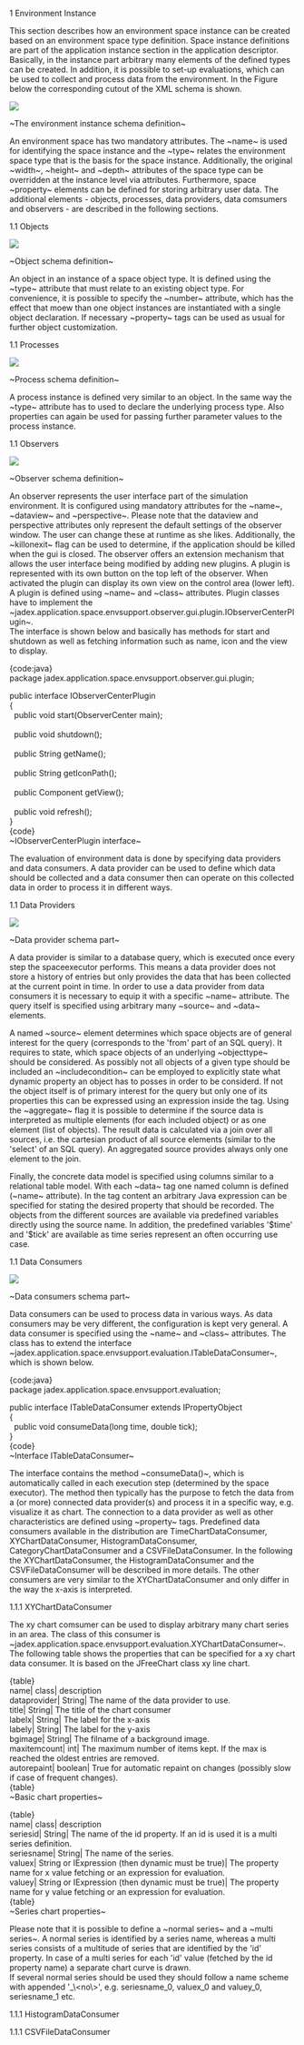 1 Environment Instance

This section describes how an environment space instance can be created based on an environment space type definition. Space instance definitions are part of the application instance section in the application descriptor. Basically, in the instance part arbitrary many elements of the defined types can be created. In addition, it is possible to set-up evaluations, which can be used to collect and process data from the environment. In the Figure below the corresponding cutout of the XML schema is shown.

<div class="wikimodel-emptyline">

</div>

<div class="wikimodel-emptyline">

</div>

<div class="wikimodel-emptyline">

</div>

![](envspace.png)

\~The environment instance schema definition\~

<div class="wikimodel-emptyline">

</div>

<div class="wikimodel-emptyline">

</div>

<div class="wikimodel-emptyline">

</div>

An environment space has two mandatory attributes. The \~name\~ is used for identifying the space instance and the \~type\~ relates the environment space type that is the basis for the space instance. Additionally, the original \~width\~, \~height\~ and \~depth\~ attributes of the space type can be overridden at the instance level via attributes. Furthermore, space \~property\~ elements can be defined for storing arbitrary user data. The additional elements - objects, processes, data providers, data comsumers and observers - are described in the following sections.

1.1 Objects

![](object.png)

\~Object schema definition\~

<div class="wikimodel-emptyline">

</div>

<div class="wikimodel-emptyline">

</div>

<div class="wikimodel-emptyline">

</div>

An object in an instance of a space object type. It is defined using the \~type\~ attribute that must relate to an existing object type. For convenience, it is possible to specify the \~number\~ attribute, which has the effect that moew than one object instances are instantiated with a single object declaration. If necessary \~property\~ tags can be used as usual for further object customization.

1.1 Processes

![](process.png)

\~Process schema definition\~

<div class="wikimodel-emptyline">

</div>

<div class="wikimodel-emptyline">

</div>

<div class="wikimodel-emptyline">

</div>

A process instance is defined very similar to an object. In the same way the \~type\~ attribute has to used to declare the underlying process type. Also properties can again be used for passing further parameter values to the process instance.

1.1 Observers

![](observer.png)

\~Observer schema definition\~

<div class="wikimodel-emptyline">

</div>

<div class="wikimodel-emptyline">

</div>

<div class="wikimodel-emptyline">

</div>

An observer represents the user interface part of the simulation environment. It is configured using mandatory attributes for the \~name\~, \~dataview\~ and \~perspective\~. Please note that the dataview and perspective attributes only represent the default settings of the observer window. The user can change these at runtime as she likes. Additionally, the \~killonexit\~ flag can be used to determine, if the application should be killed when the gui is closed. The observer offers an extension mechanism that allows the user interface being modified by adding new plugins. A plugin is represented with its own button on the top left of the observer. When activated the plugin can display its own view on the control area (lower left). A plugin is defined using \~name\~ and \~class\~ attributes. Plugin classes have to implement the \~jadex.application.space.envsupport.observer.gui.plugin.IObserverCenterPlugin\~.\
The interface is shown below and basically has methods for start and shutdown as well as fetching information such as name, icon and the view to display. 

{code:java}\
package jadex.application.space.envsupport.observer.gui.plugin;

public interface IObserverCenterPlugin\
{\
  public void start(ObserverCenter main);\
  \
  public void shutdown();\
  \
  public String getName();\
\
  public String getIconPath();\
\
  public Component getView();\
\
  public void refresh();\
}\
{code}\
\~IObserverCenterPlugin interface\~ 

The evaluation of environment data is done by specifying data providers and data consumers. A data provider can be used to define which data should be collected and a data consumer then can operate on this collected data in order to process it in different ways. 

1.1 Data Providers

![](dataproviders.png)

\~Data provider schema part\~

<div class="wikimodel-emptyline">

</div>

<div class="wikimodel-emptyline">

</div>

<div class="wikimodel-emptyline">

</div>

A data provider is similar to a database query, which is executed once every step the spaceexecutor performs. This means a data provider does not store a history of entries but only provides the data that has been collected at the current point in time. In order to use a data provider from data consumers it is necessary to equip it with a specific \~name\~ attribute. The query itself is specified using arbitrary many \~source\~ and \~data\~ elements. 

<div class="wikimodel-emptyline">

</div>

<div class="wikimodel-emptyline">

</div>

<div class="wikimodel-emptyline">

</div>

A named \~source\~ element determines which space objects are of general interest for the query (corresponds to the 'from' part of an SQL query). It requires to state, which space objects of an underlying \~objecttype\~ should be considered. As possibly not all objects of a given type should be included an \~includecondition\~ can be employed to explicitly state what dynamic property an object has to posses in order to be considerd. If not the object itself is of primary interest for the query but only one of its properties this can be expressed using an expression inside the tag. Using the \~aggregate\~ flag it is possible to determine if the source data is interpreted as multiple elements (for each included object) or as one element (list of objects). The result data is calculated via a join over all sources, i.e. the cartesian product of all source elements (similar to the 'select' of an SQL query). An aggregated source provides always only one element to the join.

<div class="wikimodel-emptyline">

</div>

<div class="wikimodel-emptyline">

</div>

<div class="wikimodel-emptyline">

</div>

Finally, the concrete data model is specified using columns similar to a relational table model. With each \~data\~ tag one named column is defined (\~name\~ attribute). In the tag content an arbitrary Java expression can be specified for stating the desired property that should be recorded. The objects from the different sources are available via predefined variables directly using the source name. In addition, the predefined variables '\$time' and '\$tick' are available as time series represent an often occurring use case.

1.1 Data Consumers

![](dataconsumers.png)

\~Data consumers schema part\~

<div class="wikimodel-emptyline">

</div>

<div class="wikimodel-emptyline">

</div>

<div class="wikimodel-emptyline">

</div>

Data consumers can be used to process data in various ways. As data consumers may be very different, the configuration is kept very general. A data consumer is specified using the \~name\~ and \~class\~ attributes. The class has to extend the interface \~jadex.application.space.envsupport.evaluation.ITableDataConsumer\~, which is shown below. 

{code:java}\
package jadex.application.space.envsupport.evaluation;

public interface ITableDataConsumer extends IPropertyObject\
{\
  public void consumeData(long time, double tick);\
}\
{code}\
\~Interface ITableDataConsumer\~

<div class="wikimodel-emptyline">

</div>

<div class="wikimodel-emptyline">

</div>

<div class="wikimodel-emptyline">

</div>

The interface contains the method \~consumeData()\~, which is automatically called in each execution step (determined by the space executor). The method then typically has the purpose to fetch the data from a (or more) connected data provider(s) and process it in a specific way, e.g. visualize it as chart. The connection to a data provider as well as other characteristics are defined using \~property\~ tags. Predefined data consumers available in the distribution are TimeChartDataConsumer, XYChartDataConsumer, HistogramDataConsumer, CategoryChartDataConsumer and a CSVFileDataConsumer. In the following the XYChartDataConsumer, the HistogramDataConsumer and the CSVFileDataConsumer will be described in more details. The other consumers are very similar to the XYChartDataConsumer and only differ in the way the x-axis is interpreted.

1.1.1 XYChartDataConsumer

The xy chart comsumer can be used to display arbitrary many chart series in an area. The class of this consumer is \~jadex.application.space.envsupport.evaluation.XYChartDataConsumer\~. The following table shows the properties that can be specified for a xy chart data consumer. It is based on the JFreeChart class xy line chart.

<div class="wikimodel-emptyline">

</div>

<div class="wikimodel-emptyline">

</div>

<div class="wikimodel-emptyline">

</div>

{table}\
name| class| description\
dataprovider| String| The name of the data provider to use.\
title| String| The title of the chart consumer\
labelx| String| The label for the x-axis\
labely| String| The label for the y-axis\
bgimage| String| The filname of a background image.\
maxitemcount| int| The maximum number of items kept. If the max is reached the oldest entries are removed.\
autorepaint| boolean| True for automatic repaint on changes (possibly slow if case of frequent changes).\
{table}\
\~Basic chart properties\~

<div class="wikimodel-emptyline">

</div>

<div class="wikimodel-emptyline">

</div>

<div class="wikimodel-emptyline">

</div>

{table}\
name| class| description\
seriesid| String| The name of the id property. If an id is used it is a multi series definition.\
seriesname| String| The name of the series.\
valuex| String or IExpression (then dynamic must be true)| The property name for x value fetching or an expression for evaluation.\
valuey| String or IExpression (then dynamic must be true)| The property name for y value fetching or an expression for evaluation.\
{table}\
\~Series chart properties\~

<div class="wikimodel-emptyline">

</div>

<div class="wikimodel-emptyline">

</div>

<div class="wikimodel-emptyline">

</div>

Please note that it is possible to define a \~normal series\~ and a \~multi series\~. A normal series is identified by a series name, whereas a multi series consists of a multitude of series that are identified by the 'id' property. In case of a multi series for each 'id' value (fetched by the id property name) a separate chart curve is drawn.\
If several normal series should be used they should follow a name scheme with appended '\_\\&lt;no\\&gt;', e.g. seriesname\_0, valuex\_0 and valuey\_0, seriesname\_1 etc.

1.1.1 HistogramDataConsumer

1.1.1 CSVFileDataConsumer
